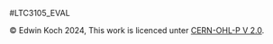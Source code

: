 #LTC3105_EVAL

© Edwin Koch 2024, This work is licenced unter [CERN-OHL-P V 2.0](https://ohwr.org/cern_ohl_p_v2.txt).

